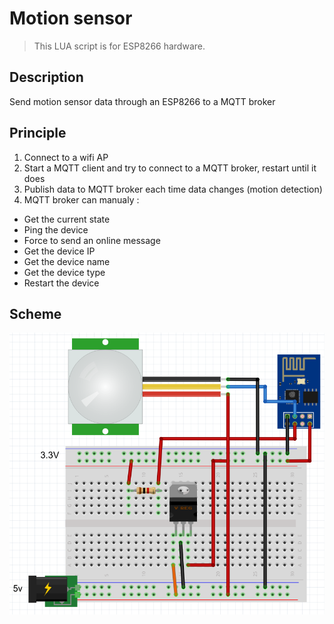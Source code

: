 # Motion sensor

> This LUA script is for ESP8266 hardware.

## Description

Send motion sensor data through an ESP8266 to a MQTT broker

## Principle

1. Connect to a wifi AP
2. Start a MQTT client and try to connect to a MQTT broker, restart until it does
3. Publish data to MQTT broker each time data changes (motion detection)
4. MQTT broker can manualy : 
- Get the current state
- Ping the device
- Force to send an online message
- Get the device IP
- Get the device name
- Get the device type
- Restart the device

## Scheme

![scheme](https://github.com/Wifsimster/pir-mqtt/blob/master/scheme.png)
